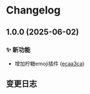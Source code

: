 # Changelog

## 1.0.0 (2025-06-02)


### ✨ 新功能

* 增加柠糖emoji插件 ([ecaa3ca](https://github.com/CandriaJS/emojimix-plugin/commit/ecaa3ca1e8046399c0378aec97af87443a68c77c))

## 变更日志
